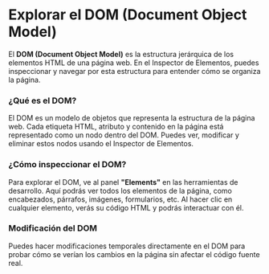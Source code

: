 # Explorar el DOM (Document Object Model)

El **DOM (Document Object Model)** es la estructura jerárquica de los elementos HTML de una página web. En el Inspector de Elementos, puedes inspeccionar y navegar por esta estructura para entender cómo se organiza la página.

### ¿Qué es el DOM?
El DOM es un modelo de objetos que representa la estructura de la página web. Cada etiqueta HTML, atributo y contenido en la página está representado como un nodo dentro del DOM. Puedes ver, modificar y eliminar estos nodos usando el Inspector de Elementos.

### ¿Cómo inspeccionar el DOM?
Para explorar el DOM, ve al panel **"Elements"** en las herramientas de desarrollo. Aquí podrás ver todos los elementos de la página, como encabezados, párrafos, imágenes, formularios, etc. Al hacer clic en cualquier elemento, verás su código HTML y podrás interactuar con él.

### Modificación del DOM
Puedes hacer modificaciones temporales directamente en el DOM para probar cómo se verían los cambios en la página sin afectar el código fuente real.
